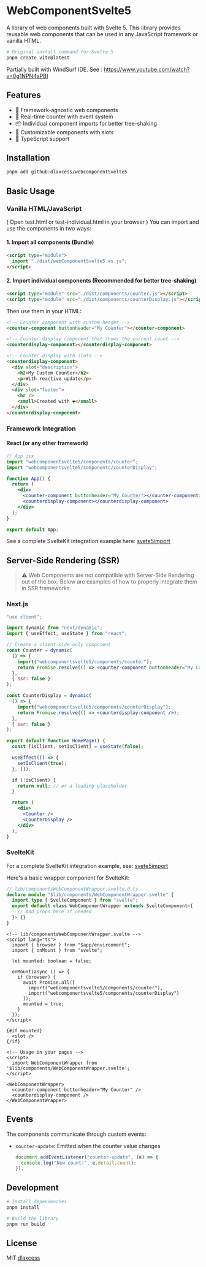 # WebComponentSvelte5

A library of web components built with Svelte 5. This library provides reusable web components that can be used in any JavaScript framework or vanilla HTML.

```bash
# Original install command for Svelte 5
pnpm create vite@latest
```

Partially built with WindSurf IDE.
See : https://www.youtube.com/watch?v=0g1NPN4aPBI

## Features

- 🎯 Framework-agnostic web components
- 🔄 Real-time counter with event system
- 📦 Individual component imports for better tree-shaking
- 🎨 Customizable components with slots
- 📱 TypeScript support

## Installation

```bash
pnpm add github:dlaxcess/webcomponentSvelte5
```

## Basic Usage

### Vanilla HTML/JavaScript

( Open test.html or test-individual.html in your browser )
You can import and use the components in two ways:

#### 1. Import all components (Bundle)

```html
<script type="module">
  import "./dist/webComponentSvelte5.es.js";
</script>
```

#### 2. Import individual components (Recommended for better tree-shaking)

```html
<script type="module" src="./dist/components/counter.js"></script>
<script type="module" src="./dist/components/counterDisplay.js"></script>
```

Then use them in your HTML:

```html
<!-- Counter component with custom header -->
<counter-component buttonheader="My Counter"></counter-component>

<!-- Counter display component that shows the current count -->
<counterdisplay-component></counterdisplay-component>

<!-- Counter display with slots -->
<counterdisplay-component>
  <div slot="description">
    <h2>My Custom Counter</h2>
    <p>With reactive update</p>
  </div>
  <div slot="footer">
    <hr />
    <small>Created with ❤️</small>
  </div>
</counterdisplay-component>
```

### Framework Integration

#### React (or any other framework)

```jsx
// App.jsx
import "webcomponentsvelte5/components/counter";
import "webcomponentsvelte5/components/counterDisplay";

function App() {
  return (
    <div>
      <counter-component buttonheader="My Counter"></counter-component>
      <counterdisplay-component></counterdisplay-component>
    </div>
  );
}

export default App;
```

See a complete SvelteKit integration example here: [svete5import](https://github.com/dlaxcess/svete5import)

## Server-Side Rendering (SSR)

> ⚠️ Web Components are not compatible with Server-Side Rendering out of the box. Below are examples of how to properly integrate them in SSR frameworks.

### Next.js

```jsx
"use client";

import dynamic from "next/dynamic";
import { useEffect, useState } from "react";

// Create a client-side only component
const Counter = dynamic(
  () => {
    import("webcomponentsvelte5/components/counter");
    return Promise.resolve(() => <counter-component buttonheader="My Counter" />);
  },
  { ssr: false }
);

const CounterDisplay = dynamic(
  () => {
    import("webcomponentsvelte5/components/counterDisplay");
    return Promise.resolve(() => <counterdisplay-component />);
  },
  { ssr: false }
);

export default function HomePage() {
  const [isClient, setIsClient] = useState(false);

  useEffect(() => {
    setIsClient(true);
  }, []);

  if (!isClient) {
    return null; // or a loading placeholder
  }

  return (
    <div>
      <Counter />
      <CounterDisplay />
    </div>
  );
}
```

### SvelteKit

For a complete SvelteKit integration example, see: [svete5import](https://github.com/dlaxcess/svete5import)

Here's a basic wrapper component for SvelteKit:

```typescript
// lib/componentsWebComponentWrapper.svelte.d.ts
declare module "$lib/components/WebComponentWrapper.svelte" {
  import type { SvelteComponent } from "svelte";
  export default class WebComponentWrapper extends SvelteComponent<{
    // Add props here if needed
  }> {}
}
```

```svelte
<!-- lib/componentsWebComponentWrapper.svelte -->
<script lang="ts">
  import { browser } from "$app/environment";
  import { onMount } from "svelte";

  let mounted: boolean = false;

  onMount(async () => {
    if (browser) {
      await Promise.all([
        import("webcomponentsvelte5/components/counter"),
        import("webcomponentsvelte5/components/counterDisplay")
      ]);
      mounted = true;
    }
  });
</script>

{#if mounted}
  <slot />
{/if}

<!-- Usage in your pages -->
<script>
  import WebComponentWrapper from '$lib/components/WebComponentWrapper.svelte';
</script>

<WebComponentWrapper>
  <counter-component buttonheader="My Counter" />
  <counterdisplay-component />
</WebComponentWrapper>
```

## Events

The components communicate through custom events:

- `counter-update`: Emitted when the counter value changes
  ```javascript
  document.addEventListener("counter-update", (e) => {
    console.log("New count:", e.detail.count);
  });
  ```

## Development

```bash
# Install dependencies
pnpm install

# Build the library
pnpm run build

```

## License

MIT [dlaxcess](https://github.com/dlaxcess)
